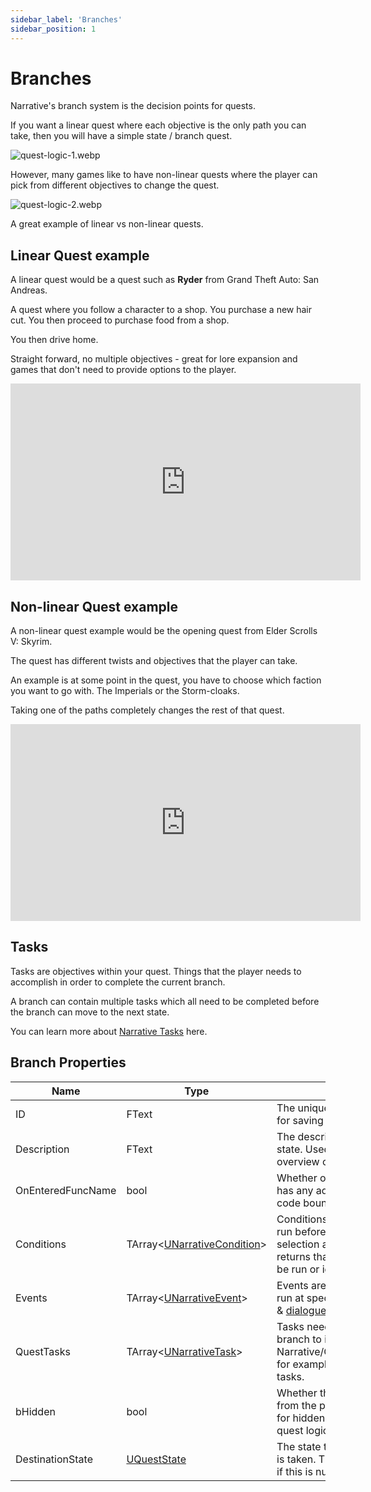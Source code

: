 ```yaml
---
sidebar_label: 'Branches'
sidebar_position: 1
---
```


# Branches

Narrative's branch system is the decision points for quests.

If you want a linear quest where each objective is the only path you can take, then you will have a simple state / branch quest.

![quest-logic-1.webp](/img/quests/quest-logic-1.webp)

However, many games like to have non-linear quests where the player can pick from different objectives to change the quest.

![quest-logic-2.webp](/img/quests/quest-logic-2.webp)

A great example of linear vs non-linear quests.

## Linear Quest example

A linear quest would be a quest such as **Ryder** from Grand Theft Auto: San Andreas.

A quest where you follow a character to a shop. You purchase a new hair cut. You then proceed to purchase food from a shop.  

You then drive home. 

Straight forward, no multiple objectives - great for lore expansion and games that don't need to provide options to the player.

<iframe width="560" height="315" src="https://www.youtube.com/embed/LbqKA7cYCQM?si=rSPuevdKoNw7oZ3C" title="YouTube video player" frameborder="0" allow="accelerometer; autoplay; clipboard-write; encrypted-media; gyroscope; picture-in-picture; web-share" referrerpolicy="strict-origin-when-cross-origin" allowfullscreen></iframe>

## Non-linear Quest example

A non-linear quest example would be the opening quest from Elder Scrolls V: Skyrim.

The quest has different twists and objectives that the player can take.

An example is at some point in the quest, you have to choose which faction you want to go with. The Imperials or the Storm-cloaks.

Taking one of the paths completely changes the rest of that quest.

<iframe width="560" height="315" src="https://www.youtube.com/embed/MsmsmNBPUO4?si=cZ8m316pEryrfjX2" title="YouTube video player" frameborder="0" allow="accelerometer; autoplay; clipboard-write; encrypted-media; gyroscope; picture-in-picture; web-share" referrerpolicy="strict-origin-when-cross-origin" allowfullscreen></iframe>


## Tasks

Tasks are objectives within your quest. Things that the player needs to accomplish in order to complete the current branch.

A branch can contain multiple tasks which all need to be completed before the branch can move to the next state.

You can learn more about [Narrative Tasks](./tasks/index.md) here.

## Branch Properties

| Name              | Type                                            | Description                                                                                                                                    |
|-------------------|-------------------------------------------------|------------------------------------------------------------------------------------------------------------------------------------------------|
| ID                | FText                                           | The unique ID of the state. Used for saving the quests position.                                                                               |
| Description       | FText                                           | The description of the current state. Used more so as a overview of the current position.                                                      |
| OnEnteredFuncName | bool                                            | Whether or not the state has has any additional function code bound to it.                                                                     |
| Conditions        | TArray\<[UNarrativeCondition](../conditions/)\> | Conditions are functions that run before this node is pending selection and contain boolean returns that allow this node to be run or ignored. |
| Events            | TArray\<[UNarrativeEvent](../events)\>          | Events are functions that can run at specific states on [quests](./index.md) & [dialogue](../dialogue).                                        |
| QuestTasks        | TArray\<[UNarrativeTask](./tasks)\>             | Tasks needed to take this branch to its destination. Check Narrative/Content/DefaultTasks/ for examples and create custom tasks.               |
| bHidden           | bool                                            | Whether this branch is hidden from the player on the UI. Useful for hidden quest options in the quest logic.                                   |
| DestinationState  | [UQuestState](./states.md)                      | The state to go to if this branch is taken. The branch is ignored if this is null.                                                             |
